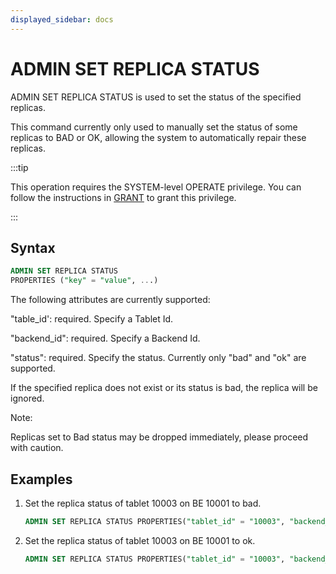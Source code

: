 ```yaml
---
displayed_sidebar: docs
---
```


# ADMIN SET REPLICA STATUS

ADMIN SET REPLICA STATUS is used to set the status of the specified replicas.

This command currently only used to manually set the status of some replicas to BAD or OK, allowing the system to automatically repair these replicas.

:::tip

This operation requires the SYSTEM-level OPERATE privilege. You can follow the instructions in [GRANT](../../account-management/GRANT.md) to grant this privilege.

:::

## Syntax

```sql
ADMIN SET REPLICA STATUS
PROPERTIES ("key" = "value", ...)
```

The following attributes are currently supported:

"table_id': required. Specify a Tablet Id.

"backend_id": required. Specify a Backend Id.

"status": required. Specify the status. Currently only "bad" and "ok" are supported.

If the specified replica does not exist or its status is bad, the replica will be ignored.

Note:

Replicas set to Bad status may be dropped immediately, please proceed with caution.

## Examples

1. Set the replica status of tablet 10003 on BE 10001 to bad.

    ```sql
    ADMIN SET REPLICA STATUS PROPERTIES("tablet_id" = "10003", "backend_id" = "10001", "status" = "bad");
    ```

2. Set the replica status of tablet 10003 on BE 10001 to ok.

    ```sql
    ADMIN SET REPLICA STATUS PROPERTIES("tablet_id" = "10003", "backend_id" = "10001", "status" = "ok");
    ```
